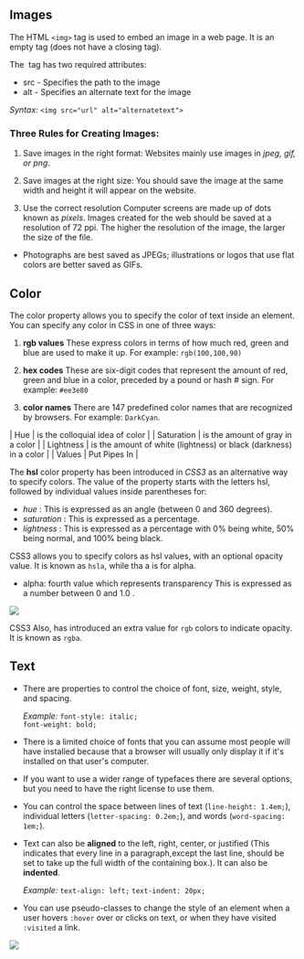 ## Images

The HTML `<img>` tag is used to embed an image in a web page. It is an empty tag (does not have a closing tag).

The <img> tag has two required attributes:

- src - Specifies the path to the image
- alt - Specifies an alternate text for the image

*Syntax:*
`<img src="url" alt="alternatetext">`

### Three Rules for Creating Images:

1. Save images in the right format: Websites mainly use images in *jpeg, gif, or png*.

2. Save images at the right size: You should save the image at the same width and height it will appear on the website.

3. Use the correct resolution Computer screens are made up of dots known as *pixels*. Images created for the web should be saved at a resolution of 72 ppi. The higher the resolution of the image, the larger the size of the file.

- Photographs are best saved as JPEGs; illustrations or logos that use flat colors are better saved as GIFs.


## Color

The color property allows you to specify the color of text inside an element. You can specify any color in CSS in one of three ways:

1.	**rgb values**
These express colors in terms
of how much red, green and blue are used to make it up. For example: `rgb(100,100,90)`

1.	**hex codes**
These are six-digit codes that represent the amount of red, green and blue in a color, preceded by a pound or hash # sign. For example: `#ee3e80`

1.	**color names**
There are 147 predefined color names that are recognized by browsers. For example: `DarkCyan`.


| Hue     | is the colloquial idea of color    | 
| Saturation | is the amount of gray in a color   | 
| Lightness  | is the amount of white (lightness) or black (darkness) in a color | 
| Values   | Put Pipes In | 




The **hsl** color property has been introduced in *CSS3* as an alternative way to specify colors. The value of the property starts with the letters hsl, followed by individual values inside parentheses for:

- *hue* : This is expressed as an angle (between 0 and 360 degrees).
- *saturation* : This is expressed as a percentage.
- *lightness* : This is expressed as a percentage with 0% being white, 50% being normal, and 100% being black.

CSS3 allows you to specify colors as hsl values, with an optional opacity value. It is known as `hsla`, while tha a is for alpha.

- alpha: fourth value which represents transparency This is expressed as a number between 0 and 1.0  .


![](https://i0.wp.com/www.cssscript.com/wp-content/uploads/2017/01/Minimal-HSLA-Color-picker-With-Pure-JavaScript.png?fit=543%2C408&ssl=1)


CSS3 Also, has introduced an extra value for `rgb` colors to indicate opacity. It is known as `rgba`. 



## Text

- There are properties to control the choice of font, size, weight, style, and spacing.

  *Example:*
   `font-style: italic;`  
   `font-weight: bold;`

- There is a limited choice of fonts that you can assume most people will have installed because that a browser will usually only display it if it's installed on that user's computer.

- If you want to use a wider range of typefaces there are several options, but you need to have the right license to use them.

- You can control the space between lines of text (`line-height: 1.4em;`), individual letters (`letter-spacing: 0.2em;`), and words (`word-spacing: 1em;`). 

- Text can also be **aligned** to the left, right, center, or justified (This indicates that every line in a paragraph,except the last line, should be set to take up the full width of the containing box.). It can also be **indented**.

  *Example:*
   `text-align: left;`
   `text-indent: 20px;`

- You can use pseudo-classes to change the style of an element when a user hovers `:hover` over or clicks on text, or when they have visited `:visited` a link.


![](https://i1.wp.com/www.tutorialbrain.com/wp-content/uploads/2019/03/CSS-Font-Property_tutorialbrain.png?fit=800%2C800&ssl=1)
